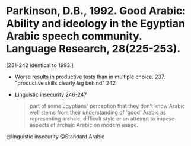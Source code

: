 # Parkinson, D.B., 1992. Good Arabic: Ability and ideology in the Egyptian Arabic speech community.  Language Research, 28(225-253).

[231-242 identical to 1993.]

- Worse results in productive tests than in multiple choice. 237. "productive skills clearly lag behind" 242

- Linguistic insecurity 246-247

    > part of some Egyptians' perception that they don't know Arabic well stems from their understanding of 'good' Arabic as representing archaic, difficult style or an attempt to impose aspects of archaic Arabic on modern usage.

@linguistic insecurity
@Standard Arabic
